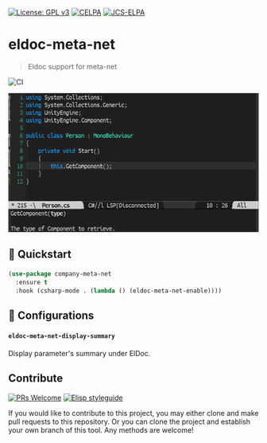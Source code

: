 [![License: GPL v3](https://img.shields.io/badge/License-GPL%20v3-blue.svg)](https://www.gnu.org/licenses/gpl-3.0)
[![CELPA](https://celpa.conao3.com/packages/eldoc-meta-net-badge.svg)](https://celpa.conao3.com/#/eldoc-meta-net)
[![JCS-ELPA](https://raw.githubusercontent.com/jcs-emacs/jcs-elpa/master/badges/eldoc-meta-net.svg)](https://jcs-emacs.github.io/jcs-elpa/#/eldoc-meta-net)

# eldoc-meta-net
> Eldoc support for meta-net

![CI](https://github.com/emacs-vs/eldoc-meta-net/workflows/CI/badge.svg)

<p align="center">
  <img src="./etc/demo.png" width="543" height="279" />
</p>

## :floppy_disk: Quickstart

```el
(use-package company-meta-net
  :ensure t
  :hook (csharp-mode . (lambda () (eldoc-meta-net-enable))))
```

## :hammer: Configurations

#### `eldoc-meta-net-display-summary`

Display parameter's summary under ElDoc.

## Contribute

[![PRs Welcome](https://img.shields.io/badge/PRs-welcome-brightgreen.svg)](http://makeapullrequest.com)
[![Elisp styleguide](https://img.shields.io/badge/elisp-style%20guide-purple)](https://github.com/bbatsov/emacs-lisp-style-guide)

If you would like to contribute to this project, you may either
clone and make pull requests to this repository. Or you can
clone the project and establish your own branch of this tool.
Any methods are welcome!
